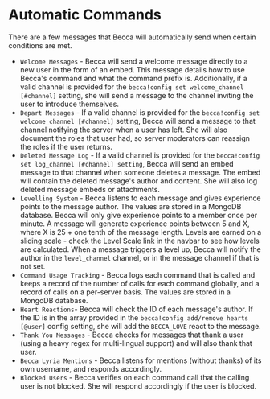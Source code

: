 # Automatic Commands

There are a few messages that Becca will automatically send when certain conditions are met.

- `Welcome Messages` - Becca will send a welcome message directly to a new user in the form of an embed. This message details how to use Becca's command and what the command prefix is. Additionally, if a valid channel is provided for the `becca!config set welcome_channel [#channel]` setting, she will send a message to the channel inviting the user to introduce themselves.
- `Depart Messages` - If a valid channel is provided for the `becca!config set welcome_channel [#channel]` setting, Becca will send a message to that channel notifying the server when a user has left. She will also document the roles that user had, so server moderators can reassign the roles if the user returns.
- `Deleted Message Log` - If a valid channel is provided for the `becca!config set log_channel [#channel] setting`, Becca will send an embed message to that channel when someone deletes a message. The embed will contain the deleted message's author and content. She will also log deleted message embeds or attachments.
- `Levelling System` - Becca listens to each message and gives experience points to the message author. The values are stored in a MongoDB database. Becca will only give experience points to a member once per minute. A message will generate experience points between 5 and X, where X is 25 + one tenth of the message length. Levels are earned on a sliding scale - check the Level Scale link in the navbar to see how levels are calculated. When a message triggers a level up, Becca will notify the author in the `level_channel` channel, or in the message channel if that is not set.
- `Command Usage Tracking` - Becca logs each command that is called and keeps a record of the number of calls for each command globally, and a record of calls on a per-server basis. The values are stored in a MongoDB database.
- `Heart Reactions`- Becca will check the ID of each message's author. If the ID is in the array provided in the `becca!config add/remove hearts [@user]` config setting, she will add the `BECCA_LOVE` react to the message.
- `Thank You Messages` - Becca checks for messages that thank a user (using a heavy regex for multi-lingual support) and will also thank that user.
- `Becca Lyria Mentions` - Becca listens for mentions (without thanks) of its own username, and responds accordingly.
- `Blocked Users` - Becca verifies on each command call that the calling user is not blocked. She will respond accordingly if the user is blocked.
